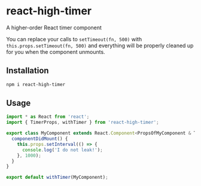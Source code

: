 # react-high-timer
A higher-order React timer component

You can replace your calls to `setTimeout(fn, 500)` with `this.props.setTimeout(fn, 500)` and everything will be properly cleaned up for you when the component unmounts.

## Installation

```sh
npm i react-high-timer
```

## Usage

```js
import * as React from 'react';
import { TimerProps, withTimer } from 'react-high-timer';

export class MyComponent extends React.Component<PropsOfMyComponent & TimerProps, {}> {
  componentDidMount() {
    this.props.setInterval(() => {
      console.log('I do not leak!');
    }, 1000);
  }
}

export default withTimer(MyComponent);
```
